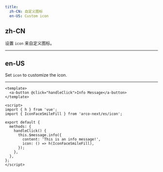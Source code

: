```yaml
title:
  zh-CN: 自定义图标
  en-US: Custom icon
```

## zh-CN

设置 `icon` 来自定义图标。

---

## en-US

Set `icon` to customize the icon.

---

```vue
<template>
  <a-button @click="handleClick">Info Message</a-button>
</template>

<script>
import { h } from 'vue';
import { IconFaceSmileFill } from 'arco-next/es/icon';

export default {
  methods: {
    handleClick() {
      this.$message.info({
        content: 'This is an info message!',
        icon: () => h(IconFaceSmileFill),
      });
    },
  },
};
</script>
```
